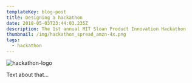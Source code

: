 ```yaml
---
templateKey: blog-post
title: Designing a hackathon
date: 2018-05-03T23:44:03.235Z
description: The 1st annual MIT Sloan Product Innovation Hackathon
thumbnail: /img/hackathon_spread_amzn-4x.png
tags:
  - hackathon
---
```

![hackathon-logo](/img/hackathon_spread_amzn-4x.png)

Text about that...
